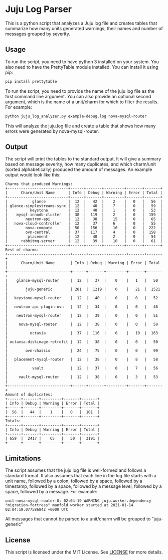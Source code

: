 # Juju Log Parser

This is a python script that analyzes a Juju log file and creates tables that summarize how many units generated warnings, their names and number of messages grouped by severity.

## Usage

To run the script, you need to have python 3 installed on your system. You also need to have the PrettyTable module installed. You can install it using pip:

```bash
pip install prettytable
```

To run the script, you need to provide the name of the juju log file as the first command line argument. You can also provide an optional second argument, which is the name of a unit/charm for which to filter the results. For example:

```bash
python juju_log_analyzer.py example-debug.log nova-mysql-router
```

This will analyze the juju.log file and create a table that shows how many errors were generated by nova-mysql-router.

## Output

The script will print the tables to the standard output. It will give a summary based on message severity, how many duplicates, and which charm/unit (sorted alphabetically) produced the amount of messages.
An example output would look like this:

```
Charms that produced Warnings:
+---------------------------+------+-------+---------+-------+-------+
|      Charm/Unit Name      | Info | Debug | Warning | Error | Total |
+---------------------------+------+-------+---------+-------+-------+
|           glance          |  12  |   42  |    2    |   0   |   56  |
| glance-simplestreams-sync |  12  |   40  |    7    |   0   |   59  |
|          keystone         |  12  |   40  |    1    |   0   |   53  |
|    mysql-innodb-cluster   |  38  |  119  |    2    |   0   |  159  |
|        neutron-api        |  12  |   38  |    15   |   0   |   65  |
|   nova-cloud-controller   |  12  |   37  |    6    |   0   |   55  |
|        nova-compute       |  50  |  156  |    16   |   0   |  222  |
|        ovn-central        |  37  |  117  |    4    |   0   |  158  |
|         placement         |  12  |   40  |    2    |   0   |   54  |
|      rabbitmq-server      |  12  |   39  |    10   |   0   |   61  |
+---------------------------+------+-------+---------+-------+-------+
Rest of charms:
+----------------------------+------+-------+---------+-------+-------+
|      Charm/Unit Name       | Info | Debug | Warning | Error | Total |
+----------------------------+------+-------+---------+-------+-------+
|    glance-mysql-router     |  12  |   37  |    0    |   1   |   50  |
|        juju-generic        | 281  |  1219 |    0    |   21  |  1521 |
|   keystone-mysql-router    |  12  |   40  |    0    |   0   |   52  |
|   neutron-api-plugin-ovn   |  12  |   34  |    0    |   0   |   46  |
|    neutron-mysql-router    |  12  |   39  |    0    |   0   |   51  |
|     nova-mysql-router      |  12  |   38  |    0    |   0   |   50  |
|          octavia           |  37  |  116  |    0    |   10  |  163  |
| octavia-diskimage-retrofit |  12  |   38  |    0    |   0   |   50  |
|        ovn-chassis         |  24  |   75  |    0    |   0   |   99  |
|   placement-mysql-router   |  12  |   38  |    0    |   8   |   58  |
|           vault            |  12  |   37  |    0    |   7   |   56  |
|     vault-mysql-router     |  12  |   38  |    0    |   3   |   53  |
+----------------------------+------+-------+---------+-------+-------+
Amount of duplicates:
+------+-------+---------+-------+-------+
| Info | Debug | Warning | Error | Total |
+------+-------+---------+-------+-------+
|  56  |   44  |    1    |   0   |  101  |
+------+-------+---------+-------+-------+
Totals:
+------+-------+---------+-------+-------+
| Info | Debug | Warning | Error | Total |
+------+-------+---------+-------+-------+
| 659  |  2417 |    65   |   50  |  3191 |
+------+-------+---------+-------+-------+
```
## Limitations

The script assumes that the juju log file is well-formed and follows a standard format. It also assumes that each line in the log file starts with a unit name, followed by a colon, followed by a space, followed by a timestamp, followed by a space, followed by a message level, followed by a space, followed by a message. For example:

```text
unit-nova-mysql-router-0: 02:04:19 WARNING juju.worker.dependency "migration-fortress" manfold worker started at 2021-01-14 02:04:19.077586842 +0000 UTC
```

All messages that cannot be parsed to a unit/charm will be grouped to "juju-generic"

## License

This script is licensed under the MIT License. See [LICENSE](LICENSE) for more details.
